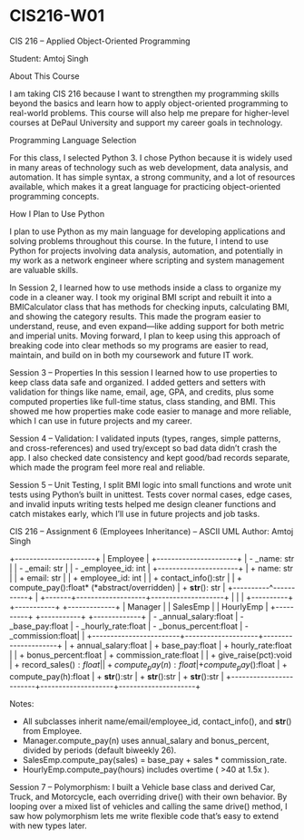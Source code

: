 # CIS216-W01
CIS 216 – Applied Object-Oriented Programming

Student: Amtoj Singh

About This Course

I am taking CIS 216 because I want to strengthen my programming skills beyond the basics and learn how to apply object-oriented programming to real-world problems. This course will also help me prepare for higher-level courses at DePaul University and support my career goals in technology.

Programming Language Selection

For this class, I selected Python 3. I chose Python because it is widely used in many areas of technology such as web development, data analysis, and automation. It has simple syntax, a strong community, and a lot of resources available, which makes it a great language for practicing object-oriented programming concepts.

How I Plan to Use Python

I plan to use Python as my main language for developing applications and solving problems throughout this course. In the future, I intend to use Python for projects involving data analysis, automation, and potentially in my work as a network engineer where scripting and system management are valuable skills.


In Session 2, I learned how to use methods inside a class to organize my code in a cleaner way. I took my original BMI script and rebuilt it into a BMICalculator class that has methods for checking inputs, calculating BMI, and showing the category results. This made the program easier to understand, reuse, and even expand—like adding support for both metric and imperial units. Moving forward, I plan to keep using this approach of breaking code into clear methods so my programs are easier to read, maintain, and build on in both my coursework and future IT work.



Session 3 – Properties
In this session I learned how to use properties to keep class data safe and organized. I added getters and setters with validation for things like name, email, age, GPA, and credits, plus some computed properties like full-time status, class standing, and BMI. This showed me how properties make code easier to manage and more reliable, which I can use in future projects and my career.


Session 4 – Validation: I validated inputs (types, ranges, simple patterns, and cross-references) and used try/except so bad data didn’t crash the app. I also checked date consistency and kept good/bad records separate, which made the program feel more real and reliable.

Session 5 – Unit Testing, I split BMI logic into small functions and wrote unit tests using Python’s built in unittest. Tests cover normal cases, edge cases, and invalid inputs writing tests helped me design cleaner functions and catch mistakes early, which I’ll use in future projects and job tasks.


CIS 216 – Assignment 6 (Employees Inheritance) – ASCII UML
Author: Amtoj Singh

+----------------------+
|       Employee       |
+----------------------+
| - _name: str         |
| - _email: str        |
| - _employee_id: int  |
+----------------------+
| + name: str          |
| + email: str         |
| + employee_id: int   |
| + contact_info():str |
| + compute_pay():float*   (*abstract/overridden) 
| + __str__(): str     |
+----------^-----------+
           |
   +-------+-------------------+--------------------+
   |                           |                    |
+----------+             +-----------+        +-------------+
|  Manager |             | SalesEmp  |        |  HourlyEmp  |
+----------+             +-----------+        +-------------+
| - _annual_salary:float | - _base_pay:float  | - _hourly_rate:float
| - _bonus_percent:float | - _commission:float|                     |
+------------------------+--------------------+---------------------+
| + annual_salary:float  | + base_pay:float   | + hourly_rate:float |
| + bonus_percent:float  | + commission_rate:float                  |
| + give_raise(pct):void | + record_sales($):float                  |
| + compute_pay(n):float | + compute_pay($):float | + compute_pay(h):float
| + __str__():str        | + __str__():str    | + __str__():str     |
+------------------------+--------------------+---------------------+

Notes:
- All subclasses inherit name/email/employee_id, contact_info(), and __str__() from Employee.
- Manager.compute_pay(n) uses annual_salary and bonus_percent, divided by periods (default biweekly 26).
- SalesEmp.compute_pay(sales) = base_pay + sales * commission_rate.
- HourlyEmp.compute_pay(hours) includes overtime ( >40 at 1.5x ).

Session 7 – Polymorphism: I built a Vehicle base class and derived Car, Truck, and Motorcycle, each overriding drive() with their own behavior. By looping over a mixed list of vehicles and calling the same drive() method, I saw how polymorphism lets me write flexible code that’s easy to extend with new types later.



